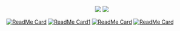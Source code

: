 <p align="center">
  <img src="https://github-readme-stats.vercel.app/api?username=Unam3dd&theme=great-gatsby&show_icons=true">
  <img src="https://github-readme-stats.vercel.app/api/top-langs/?username=Unam3dd&theme=great-gatsby&layout=compact">
</p>

[![ReadMe Card](https://github-readme-stats.vercel.app/api/pin/?username=Unam3dd&repo=WinBackdoorLib&theme=great-gatsby)](https://github.com/Unam3dd/WinBackdoorLib)
[![ReadMe Card1](https://github-readme-stats.vercel.app/api/pin/?username=Unam3dd&repo=WinBackdoor&theme=great-gatsby)](https://github.com/Unam3dd/WinBackdoor)
[![ReadMe Card](https://github-readme-stats.vercel.app/api/pin/?username=Unam3dd&repo=PM0N&theme=great-gatsby)](https://github.com/Unam3dd/PM0N)
[![ReadMe Card](https://github-readme-stats.vercel.app/api/pin/?username=Unam3dd&repo=PeAnalyser&theme=great-gatsby)](https://github.com/Unam3dd/PeAnalyser)
